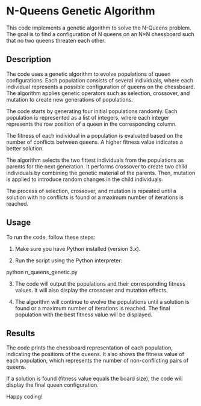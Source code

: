 # N-Queens Genetic Algorithm

This code implements a genetic algorithm to solve the N-Queens problem. The goal is to find a configuration of N queens on an N×N chessboard such that no two queens threaten each other.

## Description

The code uses a genetic algorithm to evolve populations of queen configurations. Each population consists of several individuals, where each individual represents a possible configuration of queens on the chessboard. The algorithm applies genetic operators such as selection, crossover, and mutation to create new generations of populations.

The code starts by generating four initial populations randomly. Each population is represented as a list of integers, where each integer represents the row position of a queen in the corresponding column.

The fitness of each individual in a population is evaluated based on the number of conflicts between queens. A higher fitness value indicates a better solution.

The algorithm selects the two fittest individuals from the populations as parents for the next generation. It performs crossover to create two child individuals by combining the genetic material of the parents. Then, mutation is applied to introduce random changes in the child individuals.

The process of selection, crossover, and mutation is repeated until a solution with no conflicts is found or a maximum number of iterations is reached.

## Usage

To run the code, follow these steps:

1. Make sure you have Python installed (version 3.x).

2. Run the script using the Python interpreter:

python n_queens_genetic.py


3. The code will output the populations and their corresponding fitness values. It will also display the crossover and mutation effects.

4. The algorithm will continue to evolve the populations until a solution is found or a maximum number of iterations is reached. The final population with the best fitness value will be displayed.

## Results

The code prints the chessboard representation of each population, indicating the positions of the queens. It also shows the fitness value of each population, which represents the number of non-conflicting pairs of queens.

If a solution is found (fitness value equals the board size), the code will display the final queen configuration.

Happy coding!


